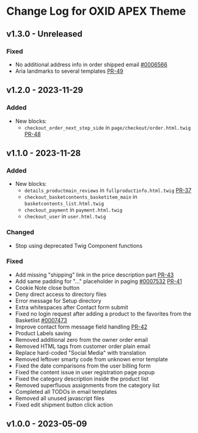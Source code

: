 # Change Log for OXID APEX Theme

## v1.3.0 - Unreleased

### Fixed
- No additional address info in order shipped email [#0006566](https://bugs.oxid-esales.com/view.php?id=6566)
- Aria landmarks to several templates [PR-49](https://github.com/OXID-eSales/apex-theme/pull/49)

## v1.2.0 - 2023-11-29

### Added
- New blocks:
  - `checkout_order_next_step_side` in `page/checkout/order.html.twig` [PR-48](https://github.com/OXID-eSales/apex-theme/pull/48)

## v1.1.0 - 2023-11-28

### Added
- New blocks:
    - `details_productmain_reviews` in `fullproductinfo.html.twig` [PR-37](https://github.com/OXID-eSales/apex-theme/pull/37)
    - `checkout_basketcontents_basketitem_main` in `basketcontents_list.html.twig`
    - `checkout_payment` in `payment.html.twig`
    - `checkout_user` in `user.html.twig`

### Changed
- Stop using deprecated Twig Component functions

### Fixed
- Add missing "shipping" link in the price description part [PR-43](https://github.com/OXID-eSales/apex-theme/pull/43)
- Add same padding for "..." placeholder in paging [#0007532](https://bugs.oxid-esales.com/view.php?id=7532) [PR-41](https://github.com/OXID-eSales/apex-theme/pull/41)
- Cookie Note close button
- Deny direct access to directory files
- Error message for Setup directory
- Extra whitespaces after Contact form submit
- Fixed no login request after adding a product to the favorites from the Basketlist [#0007473](https://bugs.oxid-esales.com/view.php?id=7473)
- Improve contact form message field handling [PR-42](https://github.com/OXID-eSales/apex-theme/pull/42)
- Product Labels saving
- Removed additional zero from the owner order email
- Removed HTML tags from customer order plain email
- Replace hard-coded "Social Media" with translation
- Removed leftover smarty code from unknown error template
- Fixed the date comparisons from the user billing form
- Fixed the content issue in user registration page popup
- Fixed the category description inside the product list
- Removed superfluous assignments from the category list
- Completed all TODOs in email templates
- Removed all unused javascript files
- Fixed edit shipment button click action

## v1.0.0 - 2023-05-09
